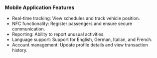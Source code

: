### Mobile Application Features
- Real-time tracking: View schedules and track vehicle position.
- NFC functionality: Register passengers and ensure secure communication.
- Reporting: Ability to report unusual activities.
- Language support: Support for English, German, Italian, and French.
- Account management: Update profile details and view transaction history.
